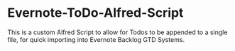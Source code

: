 # Evernote-ToDo-Alfred-Script
This is a custom Alfred Script to allow for Todos to be appended to a single file, for quick importing into Evernote Backlog GTD Systems. 
